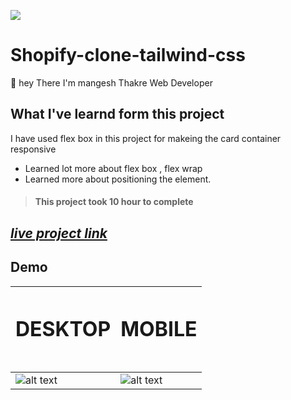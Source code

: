  

![](https://img.shields.io/badge/Shopify-clone-tailwind-css-brightgreen)

# Shopify-clone-tailwind-css

🙌 hey There I'm mangesh Thakre Web Developer 
##  What I've learnd form this project 

 I have used flex box in this project for makeing the card container responsive
 - Learned lot more about flex box , flex wrap 
 - Learned more about positioning the element.


> #### This project took 10 hour to complete  

 ##  _[live project link]( shopify-clone-tailwind-css.netlify.app/  "rode-clone-tailwind-css" )_

## Demo

| <h1>DESKTOP<h1>  | <h1>MOBILE<h1>  | 
|---|---|
| ![alt text](https://github.com/MangeshThakre/Shopify-clone-tailwind-css/blob/master/project%20image/desktop.gif)  | ![alt text](https://github.com/MangeshThakre/Shopify-clone-tailwind-css/blob/master/project%20image/responsive.gif)   | 




